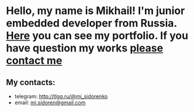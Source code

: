 # Hello, my name is Mikhail! I'm junior embedded developer from Russia. [Here](https://github.com/m-sidorenko/m-sidorenko "portfolio") you can see my portfolio. If you have question my works <a href="mailto:mi.sidoren@gmail.com">please contact me</a>

## My contacts:
- telegram: http://tlgg.ru/@mi_sidorenko 
- email: mi.sidoren@gmail.com
